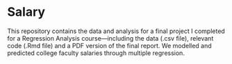 # Salary
This repository contains the data and analysis for a final project I completed for a Regression Analysis course—including the data (.csv file), relevant code (.Rmd file) and a PDF version of the final report. We modelled and predicted college faculty salaries through multiple regression.

